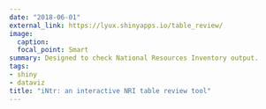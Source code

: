 ```yaml
---
date: "2018-06-01"
external_link: https://lyux.shinyapps.io/table_review/
image:
  caption: 
  focal_point: Smart
summary: Designed to check National Resources Inventory output.
tags:
- shiny
- dataviz
title: "iNtr: an interactive NRI table review tool"
---
```

